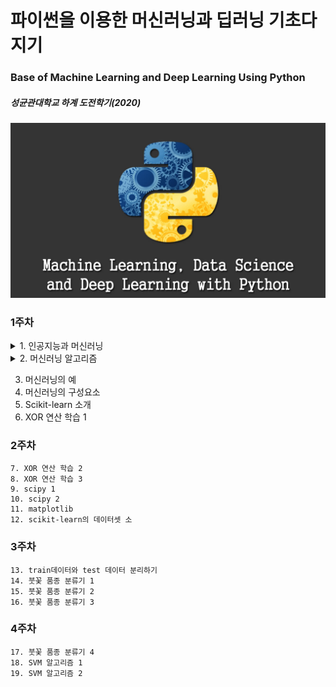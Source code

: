 # 파이썬을 이용한 머신러닝과 딥러닝 기초다지기 


### Base of Machine Learning and Deep Learning Using Python 


##### 성균관대학교 하계 도전학기(2020)


![screensh](./images/pythonmldl.jpg)

### 1주차 
<details>
<summary>1. 인공지능과 머신러닝</summary>  

#### 머신러닝의 개요   

- 기존의 알고리즘
    - 외부 데이터 -> 기존 알고리즘 -> 결과값
    - 합리주의 관점, 알고리즘에 정립된 정보(논증 체계)가 들어감, 데이터가 외부에서 입력되면, 정보(논증 체계)를 거쳐 결과값 도출함.
- 머신러닝 알고리즘
    - raw 데이터 + (결과값) -> 머신러닝 알고리즘 -> 알고리즘
    - raw 데이터와 결과값(안들어가는 경우도 있음)이 들어감, 수많은 케이스에 대한 경험을 얻고, 정보(논증 체계)를 구축함. 즉 데이터가 들어가서 알고리즘이 도출됨.
</details>
<details>
<summary>2. 머신러닝 알고리즘</summary>  

#### 머신러닝 알고리즘 분류 

1. 지도(교사)학습(Supervised Learning)
    - 학습 데이터마다 레이블(결과값)을 가지고 있음
        - 가장 기본적 형태의 머신러닝
2. 비지도 학습(Unsupervised Learning)
    - 학습 데이터에 레이블이 없음
        - 이미지에서 사물의 입력이 계속되면 사물의 특징을 도출하는 알고리즘(Clustering; 군집화, 비슷한 데이터끼리 묶기)
        - 현실의 학습과 비슷
3. 준지도 학습(Semi-Supervised Learning)
    - 학습 데이터에 일부의 레이블이 있음
4. 강화학습
    - 결과가 시간 간격을 두고 주어딤
    - 바둑이나 체스에서 Agent(바둑기사)는 State(형국)을 파악해서 Action(한 수 한 수 두는 것)을 취하고 그에 따른 Reward(action에 대한 결과)가 시간을 두고 발현되어, 최종 결과(Final Outcome)는 나중에 나옴.
</details>

3. 머신러닝의 예
4. 머신러닝의 구성요소
5. Scikit-learn 소개
6. XOR 연산 학습 1

### 2주차 

    7. XOR 연산 학습 2
    8. XOR 연산 학습 3
    9. scipy 1
    10. scipy 2
    11. matplotlib
    12. scikit-learn의 데이터셋 소

### 3주차 

    13. train데이터와 test 데이터 분리하기
    14. 붓꽃 품종 분류기 1
    15. 붓꽃 품종 분류기 2
    16. 붓꽃 품종 분류기 3

### 4주차

    17. 붓꽃 품종 분류기 4
    18. SVM 알고리즘 1
    19. SVM 알고리즘 2
